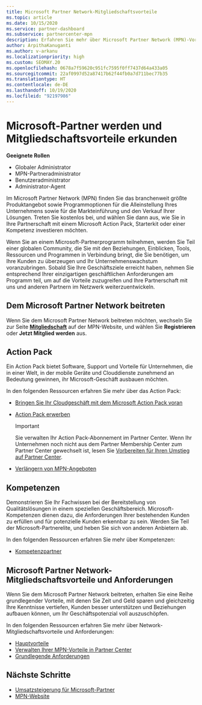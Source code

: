 ```yaml
---
title: Microsoft Partner Network-Mitgliedschaftsvorteile
ms.topic: article
ms.date: 10/15/2020
ms.service: partner-dashboard
ms.subservice: partnercenter-mpn
description: Erfahren Sie mehr über Microsoft Partner Network (MPN)-Vorteile, einschließlich Microsoft Action Pack, Kompetenzen und Programmoptionen, mit denen Sie Ihre Lösungen auf den Markt bringen und vertreiben können.
author: ArpithaKanuganti
ms.author: v-arkanu
ms.localizationpriority: high
ms.custom: SEOMAY.20
ms.openlocfilehash: 0678a7f59620c951fc7595f0ff7437d64a433a05
ms.sourcegitcommit: 22af0997d52a87417b62f44fb0a7d711bec77b35
ms.translationtype: HT
ms.contentlocale: de-DE
ms.lasthandoff: 10/19/2020
ms.locfileid: "92197986"
---
```

# <a name="partner-with-microsoft-and-discover-membership-benefits"></a>Microsoft-Partner werden und Mitgliedschaftsvorteile erkunden

**Geeignete Rollen**

- Globaler Administrator
- MPN-Partneradministrator
- Benutzeradministrator
- Administrator-Agent

Im Microsoft Partner Network (MPN) finden Sie das branchenweit größte Produktangebot sowie Programmoptionen für die Alleinstellung Ihres Unternehmens sowie für die Markteinführung und den Verkauf Ihrer Lösungen. Treten Sie kostenlos bei, und wählen Sie dann aus, wie Sie in Ihre Partnerschaft mit einem Microsoft Action Pack, Starterkit oder einer Kompetenz investieren möchten.

Wenn Sie an einem Microsoft-Partnerprogramm teilnehmen, werden Sie Teil einer globalen Community, die Sie mit den Beziehungen, Einblicken, Tools, Ressourcen und Programmen in Verbindung bringt, die Sie benötigen, um Ihre Kunden zu überzeugen und Ihr Unternehmenswachstum voranzubringen. Sobald Sie Ihre Geschäftsziele erreicht haben, nehmen Sie entsprechend Ihrer einzigartigen geschäftlichen Anforderungen am Programm teil, um auf die Vorteile zuzugreifen und Ihre Partnerschaft mit uns und anderen Partnern im Netzwerk weiterzuentwickeln. 

## <a name="join-the-microsoft-partner-network"></a>Dem Microsoft Partner Network beitreten

Wenn Sie dem Microsoft Partner Network beitreten möchten, wechseln Sie zur Seite [**Mitgliedschaft**](https://partner.microsoft.com/membership) auf der MPN-Website, und wählen Sie **Registrieren** oder **Jetzt Mitglied werden** aus.

## <a name="action-pack"></a>Action Pack

Ein Action Pack bietet Software, Support und Vorteile für Unternehmen, die in einer Welt, in der mobile Geräte und Clouddienste zunehmend an Bedeutung gewinnen, ihr Microsoft-Geschäft ausbauen möchten.

In den folgenden Ressourcen erfahren Sie mehr über das Action Pack:

- [Bringen Sie Ihr Cloudgeschäft mit dem Microsoft Action Pack voran](https://partner.microsoft.com/membership/action-pack)

- [Action Pack erwerben](mpn-get-action-pack.md)
  
    >[!IMPORTANT]
    >Sie verwalten Ihr Action Pack-Abonnement im Partner Center. Wenn Ihr Unternehmen noch nicht aus dem Partner Membership Center zum Partner Center gewechselt ist, lesen Sie [Vorbereiten für Ihren Umstieg auf Partner Center](prepare-pmc-pc-migration.md).  

- [Verlängern von MPN-Angeboten](renew-mpn-offers.md)

## <a name="competencies"></a>Kompetenzen

Demonstrieren Sie Ihr Fachwissen bei der Bereitstellung von Qualitätslösungen in einem speziellen Geschäftsbereich. Microsoft-Kompetenzen dienen dazu, die Anforderungen Ihrer bestehenden Kunden zu erfüllen und für potenzielle Kunden erkennbar zu sein. Werden Sie Teil der Microsoft-Partnerelite, und heben Sie sich von anderen Anbietern ab.

In den folgenden Ressourcen erfahren Sie mehr über Kompetenzen:

- [Kompetenzpartner](https://partner.microsoft.com/membership/competencies)

## <a name="microsoft-partner-network-benefits-and-requirements"></a>Microsoft Partner Network-Mitgliedschaftsvorteile und Anforderungen

Wenn Sie dem Microsoft Partner Network beitreten, erhalten Sie eine Reihe grundlegender Vorteile, mit denen Sie Zeit und Geld sparen und gleichzeitig Ihre Kenntnisse vertiefen, Kunden besser unterstützen und Beziehungen aufbauen können, um Ihr Geschäftspotenzial voll auszuschöpfen. 

In den folgenden Ressourcen erfahren Sie mehr über Network-Mitgliedschaftsvorteile und Anforderungen:

- [Hauptvorteile](https://partner.microsoft.com/membership/core-benefits#simple-tab-content-1)
- [Verwalten Ihrer MPN-Vorteile in Partner Center](manage-your-partner-network-benefits.md)
- [Grundlegende Anforderungen](https://partner.microsoft.com/membership/core-benefits#simple-tab-content-2)

## <a name="next-steps"></a>Nächste Schritte

- [Umsatzsteigerung für Microsoft-Partner](grow-your-business.md)
- [MPN-Website](https://partner.microsoft.com/commercial)
